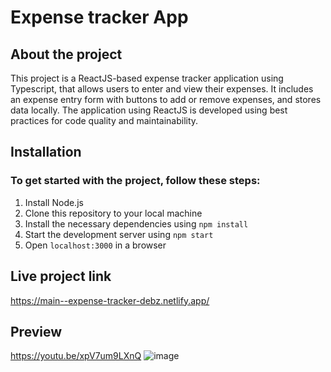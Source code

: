 # Expense tracker App

## About the project
This project is a ReactJS-based expense tracker application using Typescript, that allows users to enter and view their expenses. It includes an expense entry form with buttons to add or remove expenses, and stores data locally. The application using ReactJS is developed using best practices for code quality and maintainability. 

## Installation 
### To get started with the project, follow these steps:
1. Install Node.js
2. Clone this repository to your local machine
3. Install the necessary dependencies using `npm install`
4. Start the development server using `npm start`
5. Open `localhost:3000` in a browser

## Live project link

https://main--expense-tracker-debz.netlify.app/

## Preview
https://youtu.be/xpV7um9LXnQ
![image](https://user-images.githubusercontent.com/67649413/226474513-a446cd5f-629d-4db3-b40f-193de7fa5fa1.png)
